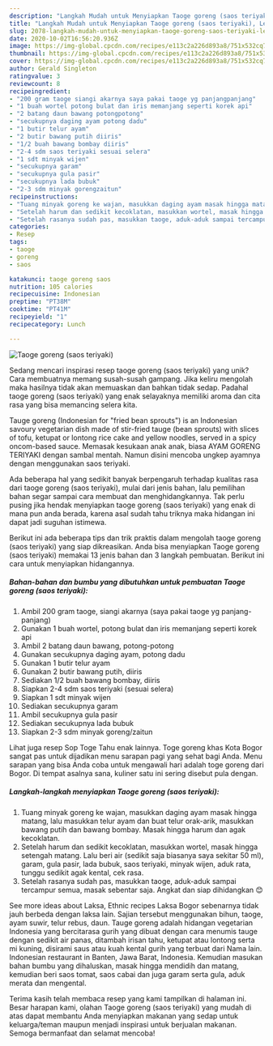 ```yaml
---
description: "Langkah Mudah untuk Menyiapkan Taoge goreng (saos teriyaki), Lezat"
title: "Langkah Mudah untuk Menyiapkan Taoge goreng (saos teriyaki), Lezat"
slug: 2078-langkah-mudah-untuk-menyiapkan-taoge-goreng-saos-teriyaki-lezat
date: 2020-10-02T16:56:20.936Z
image: https://img-global.cpcdn.com/recipes/e113c2a226d893a8/751x532cq70/taoge-goreng-saos-teriyaki-foto-resep-utama.jpg
thumbnail: https://img-global.cpcdn.com/recipes/e113c2a226d893a8/751x532cq70/taoge-goreng-saos-teriyaki-foto-resep-utama.jpg
cover: https://img-global.cpcdn.com/recipes/e113c2a226d893a8/751x532cq70/taoge-goreng-saos-teriyaki-foto-resep-utama.jpg
author: Gerald Singleton
ratingvalue: 3
reviewcount: 8
recipeingredient:
- "200 gram taoge siangi akarnya saya pakai taoge yg panjangpanjang"
- "1 buah wortel potong bulat dan iris memanjang seperti korek api"
- "2 batang daun bawang potongpotong"
- "secukupnya daging ayam potong dadu"
- "1 butir telur ayam"
- "2 butir bawang putih diiris"
- "1/2 buah bawang bombay diiris"
- "2-4 sdm saos teriyaki sesuai selera"
- "1 sdt minyak wijen"
- "secukupnya garam"
- "secukupnya gula pasir"
- "secukupnya lada bubuk"
- "2-3 sdm minyak gorengzaitun"
recipeinstructions:
- "Tuang minyak goreng ke wajan, masukkan daging ayam masak hingga matang, lalu masukkan telur ayam dan buat telur orak-arik, masukkan bawang putih dan bawang bombay. Masak hingga harum dan agak kecoklatan."
- "Setelah harum dan sedikit kecoklatan, masukkan wortel, masak hingga setengah matang. Lalu beri air (sedikit saja biasanya saya sekitar 50 ml), garam, gula pasir, lada bubuk, saos teriyaki, minyak wijen, aduk rata, tunggu sedikit agak kental, cek rasa."
- "Setelah rasanya sudah pas, masukkan taoge, aduk-aduk sampai tercampur semua, masak sebentar saja. Angkat dan siap dihidangkan 😊"
categories:
- Resep
tags:
- taoge
- goreng
- saos

katakunci: taoge goreng saos 
nutrition: 105 calories
recipecuisine: Indonesian
preptime: "PT38M"
cooktime: "PT41M"
recipeyield: "1"
recipecategory: Lunch

---
```



![Taoge goreng (saos teriyaki)](https://img-global.cpcdn.com/recipes/e113c2a226d893a8/751x532cq70/taoge-goreng-saos-teriyaki-foto-resep-utama.jpg)

Sedang mencari inspirasi resep taoge goreng (saos teriyaki) yang unik? Cara membuatnya memang susah-susah gampang. Jika keliru mengolah maka hasilnya tidak akan memuaskan dan bahkan tidak sedap. Padahal taoge goreng (saos teriyaki) yang enak selayaknya memiliki aroma dan cita rasa yang bisa memancing selera kita.

Tauge goreng (Indonesian for &#34;fried bean sprouts&#34;) is an Indonesian savoury vegetarian dish made of stir-fried tauge (bean sprouts) with slices of tofu, ketupat or lontong rice cake and yellow noodles, served in a spicy oncom-based sauce. Memasak kesukaan anak anak, biasa AYAM GORENG TERIYAKI dengan sambal mentah. Namun disini mencoba ungkep ayamnya dengan menggunakan saos teriyaki.

Ada beberapa hal yang sedikit banyak berpengaruh terhadap kualitas rasa dari taoge goreng (saos teriyaki), mulai dari jenis bahan, lalu pemilihan bahan segar sampai cara membuat dan menghidangkannya. Tak perlu pusing jika hendak menyiapkan taoge goreng (saos teriyaki) yang enak di mana pun anda berada, karena asal sudah tahu triknya maka hidangan ini dapat jadi suguhan istimewa.


Berikut ini ada beberapa tips dan trik praktis dalam mengolah taoge goreng (saos teriyaki) yang siap dikreasikan. Anda bisa menyiapkan Taoge goreng (saos teriyaki) memakai 13 jenis bahan dan 3 langkah pembuatan. Berikut ini cara untuk menyiapkan hidangannya.

<!--inarticleads1-->

##### Bahan-bahan dan bumbu yang dibutuhkan untuk pembuatan Taoge goreng (saos teriyaki):

1. Ambil 200 gram taoge, siangi akarnya (saya pakai taoge yg panjang-panjang)
1. Gunakan 1 buah wortel, potong bulat dan iris memanjang seperti korek api
1. Ambil 2 batang daun bawang, potong-potong
1. Gunakan secukupnya daging ayam, potong dadu
1. Gunakan 1 butir telur ayam
1. Gunakan 2 butir bawang putih, diiris
1. Sediakan 1/2 buah bawang bombay, diiris
1. Siapkan 2-4 sdm saos teriyaki (sesuai selera)
1. Siapkan 1 sdt minyak wijen
1. Sediakan secukupnya garam
1. Ambil secukupnya gula pasir
1. Sediakan secukupnya lada bubuk
1. Siapkan 2-3 sdm minyak goreng/zaitun


Lihat juga resep Sop Toge Tahu enak lainnya. Toge goreng khas Kota Bogor sangat pas untuk dijadikan menu sarapan pagi yang sehat bagi Anda. Menu sarapan yang bisa Anda coba untuk mengawali hari adalah toge goreng dari Bogor. Di tempat asalnya sana, kuliner satu ini sering disebut pula dengan. 

<!--inarticleads2-->

##### Langkah-langkah menyiapkan Taoge goreng (saos teriyaki):

1. Tuang minyak goreng ke wajan, masukkan daging ayam masak hingga matang, lalu masukkan telur ayam dan buat telur orak-arik, masukkan bawang putih dan bawang bombay. Masak hingga harum dan agak kecoklatan.
1. Setelah harum dan sedikit kecoklatan, masukkan wortel, masak hingga setengah matang. Lalu beri air (sedikit saja biasanya saya sekitar 50 ml), garam, gula pasir, lada bubuk, saos teriyaki, minyak wijen, aduk rata, tunggu sedikit agak kental, cek rasa.
1. Setelah rasanya sudah pas, masukkan taoge, aduk-aduk sampai tercampur semua, masak sebentar saja. Angkat dan siap dihidangkan 😊


See more ideas about Laksa, Ethnic recipes Laksa Bogor sebenarnya tidak jauh berbeda dengan laksa lain. Sajian tersebut menggunakan bihun, taoge, ayam suwir, telur rebus, daun. Tauge goreng adalah hidangan vegetarian Indonesia yang bercitarasa gurih yang dibuat dengan cara menumis tauge dengan sedikit air panas, ditambah irisan tahu, ketupat atau lontong serta mi kuning, disirami saus atau kuah kental gurih yang terbuat dari Nama lain. Indonesian restaurant in Banten, Jawa Barat, Indonesia. Kemudian masukan bahan bumbu yang dihaluskan, masak hingga mendidih dan matang, kemudian beri saos tomat, saos cabai dan juga garam serta gula, aduk merata dan mengental. 

Terima kasih telah membaca resep yang kami tampilkan di halaman ini. Besar harapan kami, olahan Taoge goreng (saos teriyaki) yang mudah di atas dapat membantu Anda menyiapkan makanan yang sedap untuk keluarga/teman maupun menjadi inspirasi untuk berjualan makanan. Semoga bermanfaat dan selamat mencoba!
